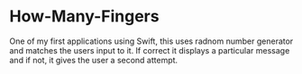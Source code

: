 # How-Many-Fingers
One of my first applications using Swift, this uses radnom number generator and matches the users input to it. If correct it displays a particular message and if not, it gives the user a second attempt.
